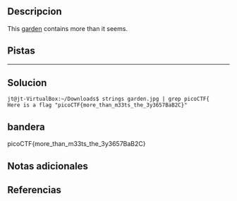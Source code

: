 ## Descripcion
This [garden](https://jupiter.challenges.picoctf.org/static/43c4743b3946f427e883f6b286f47467/garden.jpg) contains more than it seems.

## Pistas 
****** 
## Solucion
```
jt@jt-VirtualBox:~/Downloads$ strings garden.jpg | grep picoCTF{
Here is a flag "picoCTF{more_than_m33ts_the_3y3657BaB2C}"

```
## bandera
picoCTF{more_than_m33ts_the_3y3657BaB2C}

## Notas adicionales 

## Referencias